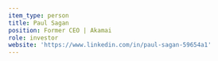 ```yaml
---
item_type: person
title: Paul Sagan
position: Former CEO | Akamai
role: investor
website: 'https://www.linkedin.com/in/paul-sagan-59654a1'
---
```


